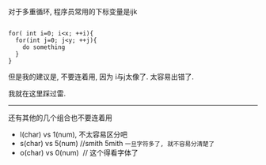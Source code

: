 对于多重循环, 程序员常用的下标变量是ijk


```

for( int i=0; i<x; ++i){
  for(int j=0; j<y; ++j){
    do something
  }
}

```

但是我的建议是, 不要连着用, 因为 i与j太像了. 太容易出错了.

我就在这里踩过雷.


--- 

还有其他的几个组合也不要连着用

- l(char) vs 1(num), 不太容易区分吧
- s(char) vs 5(num) //smith 5mith `一旦字符多了, 就不容易分清楚了`
- o(char) vs 0(num)  // 这个得看字体了
